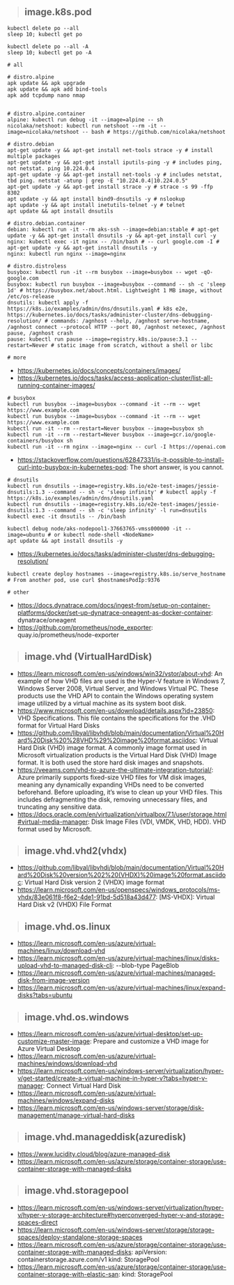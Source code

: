 > ## image.k8s.pod

```
kubectl delete po --all
sleep 10; kubectl get po

kubectl delete po --all -A
sleep 10; kubectl get po -A
```


```
# all

# distro.alpine
apk update && apk upgrade
apk update && apk add bind-tools
apk add tcpdump nano nmap


# distro.alpine.container
alpine: kubectl run debug -it --image=alpine -- sh
nicolaka/netshoot: kubectl run netshoot --rm -it --image=nicolaka/netshoot -- bash # https://github.com/nicolaka/netshoot

# distro.debian
apt-get update -y && apt-get install net-tools strace -y # install multiple packages
apt-get update -y && apt-get install iputils-ping -y # includes ping, not netstat. ping 10.224.0.4
apt-get update -y && apt-get install net-tools -y # includes netstat, tbd ping. netstat -atunp | grep -E "10.224.0.4|10.224.0.5"
apt-get update -y && apt-get install strace -y # strace -s 99 -ffp 8302
apt update -y && apt install bind9-dnsutils -y # nslookup
apt update -y && apt install inetutils-telnet -y # telnet
apt update && apt install dnsutils

# distro.debian.container
debian: kubectl run -it --rm aks-ssh --image=debian:stable # apt-get update -y && apt-get install dnsutils -y && apt-get install curl -y
nginx: kubectl exec -it nginx -- /bin/bash # -- curl google.com -I # apt-get update -y && apt-get install dnsutils -y
nginx: kubectl run nginx --image=nginx

# distro.distroless
busybox: kubectl run -it --rm busybox --image=busybox -- wget -qO- google.com
busybox: kubectl run busybox --image=busybox --command -- sh -c 'sleep 1d' # https://busybox.net/about.html. Lightweight 1 MB image, without /etc/os-release
dnsutils: kubectl apply -f https://k8s.io/examples/admin/dns/dnsutils.yaml # k8s e2e, https://kubernetes.io/docs/tasks/administer-cluster/dns-debugging-resolution/ # commands: /agnhost --help, /agnhost serve-hostname, /agnhost connect --protocol HTTP --port 80, /agnhost netexec, /agnhost pause, /agnhost crash
pause: kubectl run pause --image=registry.k8s.io/pause:3.1 --restart=Never # static image from scratch, without a shell or libc

# more

```

- https://kubernetes.io/docs/concepts/containers/images/
- https://kubernetes.io/docs/tasks/access-application-cluster/list-all-running-container-images/

```
# busybox
kubectl run busybox --image=busybox --command -it --rm -- wget https://www.example.com
kubectl run busybox --image=busybox --command -it --rm -- wget https://www.example.com
kubectl run -it --rm --restart=Never busybox --image=busybox sh
kubectl run -it --rm --restart=Never busybox --image=gcr.io/google-containers/busybox sh
kubectl run -it --rm nginx --image=nginx -- curl -I https://openai.com
```

- https://stackoverflow.com/questions/62847331/is-it-possible-to-install-curl-into-busybox-in-kubernetes-pod: The short answer, is you cannot.

```
# dnsutils
kubectl run dnsutils --image=registry.k8s.io/e2e-test-images/jessie-dnsutils:1.3 --command -- sh -c 'sleep infinity' # kubectl apply -f https://k8s.io/examples/admin/dns/dnsutils.yaml
kubectl run dnsutils --image=registry.k8s.io/e2e-test-images/jessie-dnsutils:1.3 --command -- sh -c 'sleep infinity' -l run=dnsutils
kubectl exec -it dnsutils -- /bin/bash

kubectl debug node/aks-nodepool1-37663765-vmss000000 -it --image=ubuntu # or kubectl node-shell <NodeName>
apt update && apt install dnsutils -y
```

- https://kubernetes.io/docs/tasks/administer-cluster/dns-debugging-resolution/

```
kubectl create deploy hostnames --image=registry.k8s.io/serve_hostname # From another pod, use curl $hostnamesPodIp:9376
```

```
# other
```
- https://docs.dynatrace.com/docs/ingest-from/setup-on-container-platforms/docker/set-up-dynatrace-oneagent-as-docker-container: dynatrace/oneagent
- https://github.com/prometheus/node_exporter: quay.io/prometheus/node-exporter

> ## image.vhd (VirtualHardDisk)

- https://learn.microsoft.com/en-us/windows/win32/vstor/about-vhd: An example of how VHD files are used is the Hyper-V feature in Windows 7, Windows Server 2008, Virtual Server, and Windows Virtual PC. These products use the VHD API to contain the Windows operating system image utilized by a virtual machine as its system boot disk.
- https://www.microsoft.com/en-us/download/details.aspx?id=23850: VHD Specifications. This file contains the specifications for the .VHD format for Virtual Hard Disks
- https://github.com/libyal/libvhdi/blob/main/documentation/Virtual%20Hard%20Disk%20%28VHD%29%20image%20format.asciidoc: Virtual Hard Disk (VHD) image format. A commonly image format used in Microsoft virtualization products is the Virtual Hard Disk (VHD) Image format. It is both used the store hard disk images and snapshots.
- https://veeams.com/vhd-to-azure-the-ultimate-integration-tutorial/: Azure primarily supports fixed-size VHD files for VM disk images, meaning any dynamically expanding VHDs need to be converted beforehand. Before uploading, it’s wise to clean up your VHD files. This includes defragmenting the disk, removing unnecessary files, and truncating any sensitive data.
- https://docs.oracle.com/en/virtualization/virtualbox/7.1/user/storage.html#virtual-media-manager: Disk Image Files (VDI, VMDK, VHD, HDD). VHD format used by Microsoft.

> ## image.vhd.vhd2(vhdx)

- https://github.com/libyal/libvhdi/blob/main/documentation/Virtual%20Hard%20Disk%20version%202%20(VHDX)%20image%20format.asciidoc: Virtual Hard Disk version 2 (VHDX) image format
- https://learn.microsoft.com/en-us/openspecs/windows_protocols/ms-vhdx/83e061f8-f6e2-4de1-91bd-5d518a43d477: [MS-VHDX]: Virtual Hard Disk v2 (VHDX) File Format

> ## image.vhd.os.linux

- https://learn.microsoft.com/en-us/azure/virtual-machines/linux/download-vhd
- https://learn.microsoft.com/en-us/azure/virtual-machines/linux/disks-upload-vhd-to-managed-disk-cli: --blob-type PageBlob
- https://learn.microsoft.com/en-us/azure/virtual-machines/managed-disk-from-image-version
- https://learn.microsoft.com/en-us/azure/virtual-machines/linux/expand-disks?tabs=ubuntu

> ## image.vhd.os.windows

- https://learn.microsoft.com/en-us/azure/virtual-desktop/set-up-customize-master-image: Prepare and customize a VHD image for Azure Virtual Desktop
- https://learn.microsoft.com/en-us/azure/virtual-machines/windows/download-vhd
- https://learn.microsoft.com/en-us/windows-server/virtualization/hyper-v/get-started/create-a-virtual-machine-in-hyper-v?tabs=hyper-v-manager: Connect Virtual Hard Disk
- https://learn.microsoft.com/en-us/azure/virtual-machines/windows/expand-disks
- https://learn.microsoft.com/en-us/windows-server/storage/disk-management/manage-virtual-hard-disks

> ## image.vhd.manageddisk(azuredisk)

- https://www.lucidity.cloud/blog/azure-managed-disk
- https://learn.microsoft.com/en-us/azure/storage/container-storage/use-container-storage-with-managed-disks

> ## image.vhd.storagepool

- https://learn.microsoft.com/en-us/windows-server/virtualization/hyper-v/hyper-v-storage-architecture#hyperconverged-hyper-v-and-storage-spaces-direct
- https://learn.microsoft.com/en-us/windows-server/storage/storage-spaces/deploy-standalone-storage-spaces
- https://learn.microsoft.com/en-us/azure/storage/container-storage/use-container-storage-with-managed-disks: apiVersion: containerstorage.azure.com/v1 kind: StoragePool
- https://learn.microsoft.com/en-us/azure/storage/container-storage/use-container-storage-with-elastic-san: kind: StoragePool

